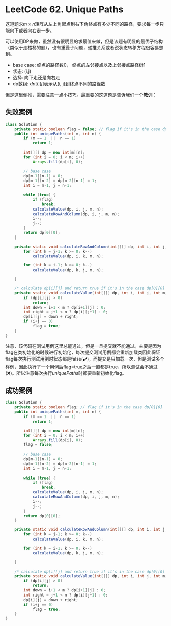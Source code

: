 # LeetCode 62. Unique Paths

这道题求$m\times n$矩阵从左上角起点到右下角终点有多少不同的路径，要求每一步只能向下或者向右走一步。

可以使用DP来做，虽然没有很明显的求最值来做，但是该题有明显的最优子结构（类似于走楼梯的题），也有重叠子问题，递推关系或者说状态转移方程很容易想到。

- base case: 终点的路径数0， 终点的左邻接点以及上邻接点路径树1
- 状态: (i,j)
- 选择: 向下走还是向右走
- dp数组: $dp[i][j]$表示从(i, j)到终点不同的路径数

但是这里倒推，需要注意一点小技巧。最重要的这道题是告诉我们一个**教训**：

## 失败案例

```java
class Solution {
    private static boolean flag = false; // flag if it's in the case dp[0][0]
    public int uniquePaths(int m, int n) {
        if (m == 1  ||  n == 1)
            return 1;

        int[][] dp = new int[m][n];
        for (int i = 0; i < m; i++)
            Arrays.fill(dp[i], 0);
        
        // base case
        dp[m-1][n-1] = 0;
        dp[m-1][n-2] = dp[m-2][n-1] = 1;
        int i = m-1, j = n-1;
        
        while (true) {
            if (flag)
                break;
            calculateValue(dp, i, j, m, n);
            calculateRowAndColumn(dp, i, j, m, n);
            i--;
            j--;
        }
        return dp[0][0];
    }

    private static void calculateRowAndColumn(int[][] dp, int i, int j, int m, int n) {
        for (int k = j-1; k >= 0; k--)
            calculateValue(dp, i, k, m, n);

        for (int k = i-1; k >= 0; k--)
            calculateValue(dp, k, j, m, n);

    }

    /* calculate dp[i][j] and return true if it's in the case dp[0][0]'*/
    private static void calculateValue(int[][] dp, int i, int j, int m, int n) {
        if (dp[i][j] > 0)
            return;
        int down = i+1 < m ? dp[i+1][j] : 0;
        int right = j+1 < n ? dp[i][j+1] : 0;
        dp[i][j] = down + right;
        if (i+j == 0)
            flag = true;
    }
}
```

注意，该代码在测试用例这里总能通过，但是一旦提交就不能通过。主要是因为flag在类初始化的时候进行初始化，每次提交测试用例都会重新加载类因此保证flag每次执行测试用例时状态都是false(✔️)，而提交是只加载一次，但是测试多个样例，因此执行了一个用例后flag=true之后一直都是true，所以测试会不通过(❌)。所以注意每次执行$uniquePaths$时都要重新初始化flag。



## 成功案例

```java
class Solution {
    private static boolean flag; // flag if it's in the case dp[0][0]
    public int uniquePaths(int m, int n) {
        if (m == 1  ||  n == 1)
            return 1;

        int[][] dp = new int[m][n];
        for (int i = 0; i < m; i++)
            Arrays.fill(dp[i], 0);
        flag = false;
        
        // base case
        dp[m-1][n-1] = 0;
        dp[m-1][n-2] = dp[m-2][n-1] = 1;
        int i = m-1, j = n-1;
        
        while (true) {
            if (flag)
                break;
            calculateValue(dp, i, j, m, n);
            calculateRowAndColumn(dp, i, j, m, n);
            i--;
            j--;
        }
        return dp[0][0];
    }

    private static void calculateRowAndColumn(int[][] dp, int i, int j, int m, int n) {
        for (int k = j-1; k >= 0; k--)
            calculateValue(dp, i, k, m, n);

        for (int k = i-1; k >= 0; k--)
            calculateValue(dp, k, j, m, n);

    }

    /* calculate dp[i][j] and return true if it's in the case dp[0][0]'*/
    private static void calculateValue(int[][] dp, int i, int j, int m, int n) {
        if (dp[i][j] > 0)
            return;
        int down = i+1 < m ? dp[i+1][j] : 0;
        int right = j+1 < n ? dp[i][j+1] : 0;
        dp[i][j] = down + right;
        if (i+j == 0)
            flag = true;
    }
}
```




